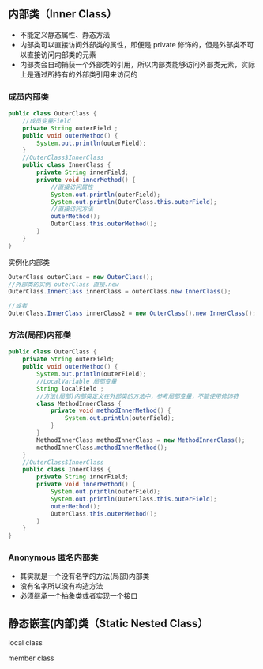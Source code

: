 ## 内部类（Inner Class）

- 不能定义静态属性、静态方法
- 内部类可以直接访问外部类的属性，即便是 private 修饰的，但是外部类不可以直接访问内部类的元素
- 内部类会自动捕获一个外部类的引用，所以内部类能够访问外部类元素，实际上是通过所持有的外部类引用来访问的

### 成员内部类

```java
public class OuterClass {
    //成员变量Field
    private String outerField ;
    public void outerMethod() {
        System.out.println(outerField);
    }
    //OuterClass$InnerClass
    public class InnerClass {
        private String innerField;
        private void innerMethod() {
            //直接访问属性
            System.out.println(outerField);
            System.out.println(OuterClass.this.outerField);
            //直接访问方法
            outerMethod();
            OuterClass.this.outerMethod();
        }
    }
}
```

实例化内部类

```java
OuterClass outerClass = new OuterClass();
//外部类的实例 outerClass 直接.new
OuterClass.InnerClass innerClass = outerClass.new InnerClass();

//或者
OuterClass.InnerClass innerClass2 = new OuterClass().new InnerClass();
```

### 方法(局部)内部类

```java
public class OuterClass {
    private String outerField;
    public void outerMethod() {
        System.out.println(outerField);
        //LocalVariable 局部变量
        String localField ;
        //方法(局部)内部类定义在外部类的方法中，参考局部变量，不能使用修饰符
        class MethodInnerClass {
            private void methodInnerMethod() {
                System.out.println(outerField);
            }
        }
        MethodInnerClass methodInnerClass = new MethodInnerClass();
        methodInnerClass.methodInnerMethod();
    }
    //OuterClass$InnerClass
    public class InnerClass {
        private String innerField;
        private void innerMethod() {
            System.out.println(outerField);
            System.out.println(OuterClass.this.outerField);
            outerMethod();
            OuterClass.this.outerMethod();
        }
    }
}
```

### Anonymous 匿名内部类

- 其实就是一个没有名字的方法(局部)内部类
- 没有名字所以没有构造方法
- 必须继承一个抽象类或者实现一个接口





## 静态嵌套(内部)类（Static Nested Class）









local class

member class



